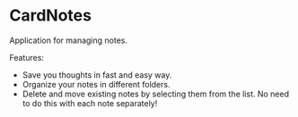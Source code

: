 # CardNotes
Application for managing notes.

Features:
* Save you thoughts in fast and easy way.
* Organize your notes in different folders.
* Delete and move existing notes by selecting them from the list. No need to do this with each note separately!

